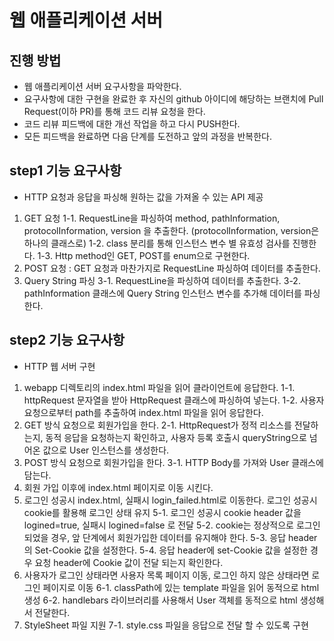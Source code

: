 # 웹 애플리케이션 서버
## 진행 방법
* 웹 애플리케이션 서버 요구사항을 파악한다.
* 요구사항에 대한 구현을 완료한 후 자신의 github 아이디에 해당하는 브랜치에 Pull Request(이하 PR)를 통해 코드 리뷰 요청을 한다.
* 코드 리뷰 피드백에 대한 개선 작업을 하고 다시 PUSH한다.
* 모든 피드백을 완료하면 다음 단계를 도전하고 앞의 과정을 반복한다.

## step1 기능 요구사항
* HTTP 요청과 응답을 파싱해 원하는 값을 가져올 수 있는 API 제공
1. GET 요청
   1-1. RequestLine을 파싱하여 method, pathInformation, protocolInformation, version 을 추출한다. (protocolInformation, version은 하나의 클래스로)
   1-2. class 분리를 통해 인스턴스 변수 별 유효성 검사를 진행한다.
   1-3. Http method인 GET, POST를 enum으로 구현한다.
2. POST 요청 : GET 요청과 마찬가지로 RequestLine 파싱하여 데이터를 추출한다.
3. Query String 파싱
   3-1. RequestLine을 파싱하여 데이터를 추출한다.
   3-2. pathInformation 클래스에 Query String 인스턴스 변수를 추가해 데이터를 파싱한다.

## step2 기능 요구사항
* HTTP 웹 서버 구현
1. webapp 디렉토리의 index.html 파일을 읽어 클라이언트에 응답한다.
   1-1. httpRequest 문자열을 받아 HttpRequest 클래스에 파싱하여 넣는다.
   1-2. 사용자 요청으로부터 path를 추출하여 index.html 파일을 읽어 응답한다.
2. GET 방식 요청으로 회원가입을 한다.
   2-1. HttpRequest가 정적 리소스를 전달하는지, 동적 응답을 요청하는지 확인하고, 사용자 등록 호출시 queryString으로 넘어온 값으로 User 인스턴스를 생성한다.
3. POST 방식 요청으로 회원가입을 한다.
   3-1. HTTP Body를 가져와 User 클래스에 담는다.
4. 회원 가입 이후에 index.html 페이지로 이동 시킨다.
5. 로그인 성공시 index.html, 실패시 login_failed.html로 이동한다. 로그인 성공시 cookie를 활용해 로그인 상태 유지
   5-1. 로그인 성공시 cookie header 값을 logined=true, 실패시 logined=false 로 전달
   5-2. cookie는 정상적으로 로그인 되었을 경우, 앞 단계에서 회원가입한 데이터를 유지해야 한다.
   5-3. 응답 header의 Set-Cookie 값을 설정한다.
   5-4. 응답 header에 set-Cookie 값을 설정한 경우 요청 header에 Cookie 값이 전달 되는지 확인한다.
6. 사용자가 로그인 상태라면 사용자 목록 페이지 이동, 로그인 하지 않은 상태라면 로그인 페이지로 이동
   6-1. classPath에 있는 template 파일을 읽어 동적으로 html 생성
   6-2. handlebars 라이브러리를 사용해서 User 객체를 동적으로 html 생성해서 전달한다.
7. StyleSheet 파일 지원
   7-1. style.css 파일을 응답으로 전달 할 수 있도록 구현